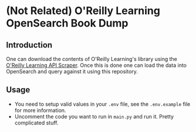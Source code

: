 # (Not Related) O'Reilly Learning OpenSearch Book Dump

## Introduction
One can download the contents of O'Reilly Learning's library using the [O'Reilly Learning API Scraper](https://github.com/davidshq/oreillyas). Once this is done one can load the data into OpenSearch and query against it using this repository.

## Usage
- You need to setup valid values in your `.env` file, see the `.env.example` file for more information.
- Uncomment the code you want to run in `main.py` and run it. Pretty complicated stuff.
